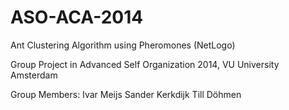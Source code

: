 ASO-ACA-2014
============

Ant Clustering Algorithm using Pheromones (NetLogo)

Group Project in Advanced Self Organization 2014, VU University Amsterdam

Group Members:
Ivar Meijs
Sander Kerkdijk
Till Döhmen
